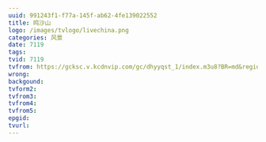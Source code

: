 ```yaml
---
uuid: 991243f1-f77a-145f-ab62-4fe139022552
title: 鸣沙山
logo: /images/tvlogo/livechina.png
categories: 风景
date: 7119
tags: 
tvid: 7119
tvfrom: https://gcksc.v.kcdnvip.com/gc/dhyyqst_1/index.m3u8?BR=md&region=shanghai
wrong:
backgound:
tvform2:
tvfrom3:
tvfrom4:
tvfrom5:
epgid:
tvurl:
---
```

